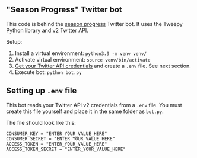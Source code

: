 ## "Season Progress" Twitter bot

This code is behind the [season progress](https://twitter.com/progress_season) Twitter bot. It uses the Tweepy Python 
library and v2 Twitter API.

Setup:

1. Install a virtual environment: `python3.9 -m venv venv/`
2. Activate virtual environment: `source venv/bin/activate`
3. [Get your Twitter API credentials](https://developer.twitter.com/en/docs/twitter-api/getting-started/getting-access-to-the-twitter-api) and create a `.env` file. See next section.
4. Execute bot: `python bot.py`

## Setting up `.env` file

This bot reads your Twitter API v2 credentials from a `.env` file. You must create this file yourself and place it in the same folder as `bot.py`.


The file should look like this:

```
CONSUMER_KEY = "ENTER_YOUR_VALUE_HERE"
CONSUMER_SECRET = "ENTER_YOUR_VALUE_HERE"
ACCESS_TOKEN = "ENTER_YOUR_VALUE_HERE"
ACCESS_TOKEN_SECRET = "ENTER_YOUR_VALUE_HERE"
```



